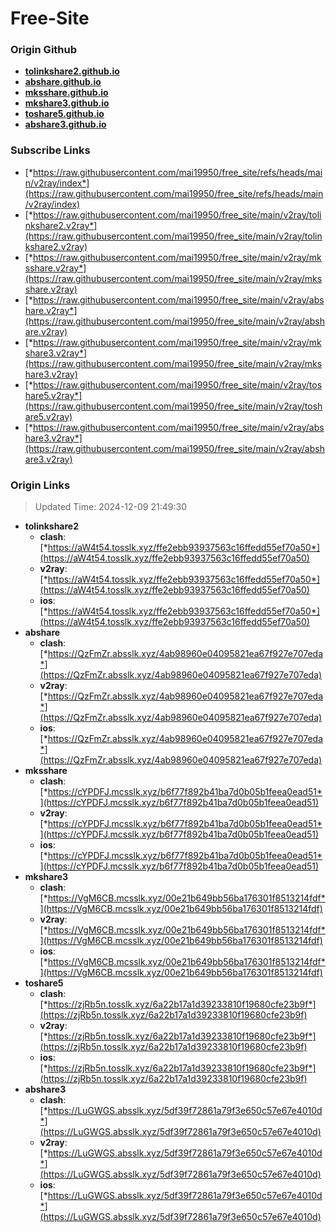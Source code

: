 # Free-Site

### Origin Github

- [**tolinkshare2.github.io**](https://github.com/tolinkshare2/tolinkshare2.github.io)
- [**abshare.github.io**](https://github.com/abshare/abshare.github.io)
- [**mksshare.github.io**](https://github.com/mksshare/mksshare.github.io)
- [**mkshare3.github.io**](https://github.com/mkshare3/mkshare3.github.io)
- [**toshare5.github.io**](https://github.com/toshare5/toshare5.github.io)
- [**abshare3.github.io**](https://github.com/abshare3/abshare3.github.io)

### Subscribe Links

- [*https://raw.githubusercontent.com/mai19950/free_site/refs/heads/main/v2ray/index*](https://raw.githubusercontent.com/mai19950/free_site/refs/heads/main/v2ray/index)
- [*https://raw.githubusercontent.com/mai19950/free_site/main/v2ray/tolinkshare2.v2ray*](https://raw.githubusercontent.com/mai19950/free_site/main/v2ray/tolinkshare2.v2ray)
- [*https://raw.githubusercontent.com/mai19950/free_site/main/v2ray/mksshare.v2ray*](https://raw.githubusercontent.com/mai19950/free_site/main/v2ray/mksshare.v2ray)
- [*https://raw.githubusercontent.com/mai19950/free_site/main/v2ray/abshare.v2ray*](https://raw.githubusercontent.com/mai19950/free_site/main/v2ray/abshare.v2ray)
- [*https://raw.githubusercontent.com/mai19950/free_site/main/v2ray/mkshare3.v2ray*](https://raw.githubusercontent.com/mai19950/free_site/main/v2ray/mkshare3.v2ray)
- [*https://raw.githubusercontent.com/mai19950/free_site/main/v2ray/toshare5.v2ray*](https://raw.githubusercontent.com/mai19950/free_site/main/v2ray/toshare5.v2ray)
- [*https://raw.githubusercontent.com/mai19950/free_site/main/v2ray/abshare3.v2ray*](https://raw.githubusercontent.com/mai19950/free_site/main/v2ray/abshare3.v2ray)

### Origin Links

> Updated Time: 2024-12-09 21:49:30

- **tolinkshare2**
  - **clash**: [*https://aW4t54.tosslk.xyz/ffe2ebb93937563c16ffedd55ef70a50*](https://aW4t54.tosslk.xyz/ffe2ebb93937563c16ffedd55ef70a50)
  - **v2ray**: [*https://aW4t54.tosslk.xyz/ffe2ebb93937563c16ffedd55ef70a50*](https://aW4t54.tosslk.xyz/ffe2ebb93937563c16ffedd55ef70a50)
  - **ios**: [*https://aW4t54.tosslk.xyz/ffe2ebb93937563c16ffedd55ef70a50*](https://aW4t54.tosslk.xyz/ffe2ebb93937563c16ffedd55ef70a50)
- **abshare**
  - **clash**: [*https://QzFmZr.absslk.xyz/4ab98960e04095821ea67f927e707eda*](https://QzFmZr.absslk.xyz/4ab98960e04095821ea67f927e707eda)
  - **v2ray**: [*https://QzFmZr.absslk.xyz/4ab98960e04095821ea67f927e707eda*](https://QzFmZr.absslk.xyz/4ab98960e04095821ea67f927e707eda)
  - **ios**: [*https://QzFmZr.absslk.xyz/4ab98960e04095821ea67f927e707eda*](https://QzFmZr.absslk.xyz/4ab98960e04095821ea67f927e707eda)
- **mksshare**
  - **clash**: [*https://cYPDFJ.mcsslk.xyz/b6f77f892b41ba7d0b05b1feea0ead51*](https://cYPDFJ.mcsslk.xyz/b6f77f892b41ba7d0b05b1feea0ead51)
  - **v2ray**: [*https://cYPDFJ.mcsslk.xyz/b6f77f892b41ba7d0b05b1feea0ead51*](https://cYPDFJ.mcsslk.xyz/b6f77f892b41ba7d0b05b1feea0ead51)
  - **ios**: [*https://cYPDFJ.mcsslk.xyz/b6f77f892b41ba7d0b05b1feea0ead51*](https://cYPDFJ.mcsslk.xyz/b6f77f892b41ba7d0b05b1feea0ead51)
- **mkshare3**
  - **clash**: [*https://VgM6CB.mcsslk.xyz/00e21b649bb56ba176301f8513214fdf*](https://VgM6CB.mcsslk.xyz/00e21b649bb56ba176301f8513214fdf)
  - **v2ray**: [*https://VgM6CB.mcsslk.xyz/00e21b649bb56ba176301f8513214fdf*](https://VgM6CB.mcsslk.xyz/00e21b649bb56ba176301f8513214fdf)
  - **ios**: [*https://VgM6CB.mcsslk.xyz/00e21b649bb56ba176301f8513214fdf*](https://VgM6CB.mcsslk.xyz/00e21b649bb56ba176301f8513214fdf)
- **toshare5**
  - **clash**: [*https://zjRb5n.tosslk.xyz/6a22b17a1d39233810f19680cfe23b9f*](https://zjRb5n.tosslk.xyz/6a22b17a1d39233810f19680cfe23b9f)
  - **v2ray**: [*https://zjRb5n.tosslk.xyz/6a22b17a1d39233810f19680cfe23b9f*](https://zjRb5n.tosslk.xyz/6a22b17a1d39233810f19680cfe23b9f)
  - **ios**: [*https://zjRb5n.tosslk.xyz/6a22b17a1d39233810f19680cfe23b9f*](https://zjRb5n.tosslk.xyz/6a22b17a1d39233810f19680cfe23b9f)
- **abshare3**
  - **clash**: [*https://LuGWGS.absslk.xyz/5df39f72861a79f3e650c57e67e4010d*](https://LuGWGS.absslk.xyz/5df39f72861a79f3e650c57e67e4010d)
  - **v2ray**: [*https://LuGWGS.absslk.xyz/5df39f72861a79f3e650c57e67e4010d*](https://LuGWGS.absslk.xyz/5df39f72861a79f3e650c57e67e4010d)
  - **ios**: [*https://LuGWGS.absslk.xyz/5df39f72861a79f3e650c57e67e4010d*](https://LuGWGS.absslk.xyz/5df39f72861a79f3e650c57e67e4010d)
